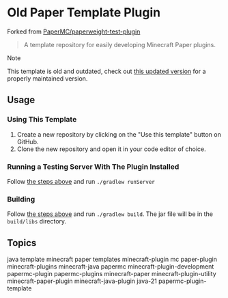 # Old Paper Template Plugin

Forked from [PaperMC/paperweight-test-plugin](https://github.com/PaperMC/paperweight-test-plugin)

> A template repository for easily developing Minecraft Paper plugins.

> [!NOTE]
> This template is old and outdated, check out [this updated version](https://github.com/esotericenderman/template-minecraft-plugin) for a properly maintained version.

## Usage

### Using This Template

1. Create a new repository by clicking on the "Use this template" button on GitHub.
2. Clone the new repository and open it in your code editor of choice.

### Running a Testing Server With The Plugin Installed

Follow [the steps above](#using-this-template) and run `./gradlew runServer`

### Building

Follow [the steps above](#using-this-template) and run `./gradlew build`. The jar file will be in the `build/libs` directory.

## Topics

java template minecraft paper templates minecraft-plugin mc paper-plugin minecraft-plugins minecraft-java papermc minecraft-plugin-development papermc-plugin papermc-plugins minecraft-paper minecraft-plugin-utility minecraft-paper-plugin minecraft-java-plugin java-21 papermc-plugin-template
